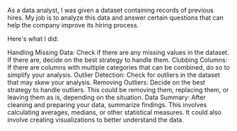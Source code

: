 As a data analyst, I was given a dataset containing records of previous hires.  My job is to analyze this data and answer certain questions that can help the company improve its hiring process.

Here's what I did:

Handling Missing Data: Check if there are any missing values in the dataset. If there are, decide on the best strategy to handle them.
Clubbing Columns: If there are columns with multiple categories that can be combined, do so to simplify your analysis.
Outlier Detection: Check for outliers in the dataset that may skew your analysis.
Removing Outliers: Decide on the best strategy to handle outliers. This could be removing them, replacing them, or leaving them as is, depending on the situation.
Data Summary: After cleaning and preparing your data, summarize findings. This involves calculating averages, medians, or other statistical measures. It could also involve creating visualizations to better understand the data.
